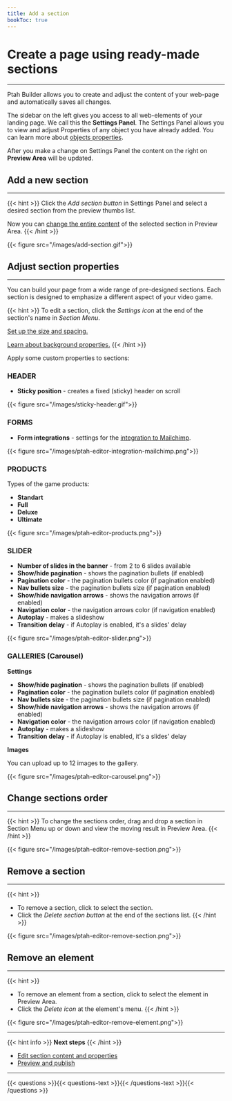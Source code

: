 ```yaml
---
title: Add a section
bookToc: true
---
```


# Create a page using ready-made sections
***

Ptah Builder allows you to create and adjust the content of your web-page and automatically saves all changes.

The sidebar on the left gives you access to all web-elements of your landing page. We call this the **Settings Panel**.
The Settings Panel allows you to view and adjust Properties of any object you have already added.
You can learn more about [objects properties](/docs/edit-section).

After you make a change on Settings Panel the content on the right on **Preview Area** will be updated. 

## Add a new section
***

{{< hint >}}
Click the *Add section button* in Settings Panel and select a desired section from the preview thumbs list.

Now you can [change the entire content](/docs/edit-section) of the selected section in Preview Area.
{{< /hint >}}

{{< figure src="/images/add-section.gif">}}

## Adjust section properties
***

You can build your page from a wide range of pre-designed sections.
Each section is designed to emphasize a different aspect of your video game.

{{< hint >}}
To edit a section, click the *Settings icon* at the end of the section's name in *Section Menu*.

[Set up the size and spacing.](/docs/size/)

[Learn about background properties.](/docs/background/)
{{< /hint >}}

Apply some custom properties to sections:

### HEADER

- **Sticky position** - creates a fixed (sticky) header on scroll

{{< figure src="/images/sticky-header.gif">}}

### FORMS

- **Form integrations** - settings for the [integration to Mailchimp](/docs/integrations-mailchimp/).

{{< figure src="/images/ptah-editor-integration-mailchimp.png">}}

### PRODUCTS

Types of the game products:

- **Standart**
- **Full**
- **Deluxe**
- **Ultimate**

{{< figure src="/images/ptah-editor-products.png">}}

### SLIDER

- **Number of slides in the banner** - from 2 to 6 slides available
- **Show/hide pagination** - shows the pagination bullets (if enabled)
- **Pagination color** - the pagination bullets color (if pagination enabled)
- **Nav bullets size** - the pagination bullets size (if pagination enabled)
- **Show/hide navigation arrows** - shows the navigation arrows (if enabled)
- **Navigation color** - the navigation arrows color (if navigation enabled)
- **Autoplay** - makes a slideshow
- **Transition delay** - if Autoplay is enabled, it's a slides' delay

{{< figure src="/images/ptah-editor-slider.png">}}

### GALLERIES (Carousel)

**Settings**
- **Show/hide pagination** - shows the pagination bullets (if enabled)
- **Pagination color** - the pagination bullets color (if pagination enabled)
- **Nav bullets size** - the pagination bullets size (if pagination enabled)
- **Show/hide navigation arrows** - shows the navigation arrows (if enabled)
- **Navigation color** - the navigation arrows color (if navigation enabled)
- **Autoplay** - makes a slideshow
- **Transition delay** - if Autoplay is enabled, it's a slides' delay

**Images**

You can upload up to 12 images to the gallery.

{{< figure src="/images/ptah-editor-carousel.png">}}

## Change sections order
***

{{< hint >}}
To change the sections order, drag and drop a section in Section Menu up or down and view the moving result in Preview Area.
{{< /hint >}}

{{< figure src="/images/ptah-editor-remove-section.png">}}

## Remove a section
***

{{< hint >}}
- To remove a section, click to select the section.
- Click the *Delete section button* at the end of the sections list.
{{< /hint >}}

{{< figure src="/images/ptah-editor-remove-section.png">}}

## Remove an element
***

{{< hint >}}
- To remove an element from a section, click to select the element in Preview Area.
- Click the *Delete icon* at the element's menu.
{{< /hint >}}

{{< figure src="/images/ptah-editor-remove-element.png">}}

***

{{< hint info >}}
**Next steps**
{{< /hint >}}

- [Edit section content and properties](/docs/edit-section/)
- [Preview and publish](/docs/release/)

***

{{< questions >}}{{< questions-text >}}{{< /questions-text >}}{{< /questions >}}